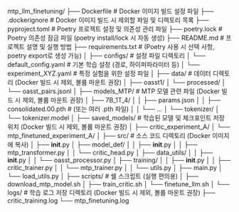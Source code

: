 mtp_llm_finetuning/
├── Dockerfile                    # Docker 이미지 빌드 설정 파일
├── .dockerignore                 # Docker 이미지 빌드 시 제외할 파일 및 디렉토리 목록
├── pyproject.toml                # Poetry 프로젝트 설정 및 의존성 관리 파일
├── poetry.lock                   # Poetry 의존성 잠금 파일 (poetry install/lock 시 자동 생성)
├── README.md                     # 프로젝트 설명 및 실행 방법
├── requirements.txt              # (Poetry 사용 시 선택 사항, poetry export로 생성 가능)
│
├── configs/                      # 설정 파일 디렉토리
│   └── default_config.yaml       # 기본 학습 설정 (경로, 하이퍼파라미터 등)
│   └── experiment_XYZ.yaml       # 특정 실험을 위한 설정 파일
│
├── data/                         # 데이터 디렉토리 (Docker 빌드 시 제외, 볼륨 마운트 권장)
│   ├── oasst1/
│   └── processed/
│       └── oasst_pairs.jsonl
│
├── models_MTP/                   # MTP 모델 관련 파일 (Docker 빌드 시 제외, 볼륨 마운트 권장)
│   ├── 7B_1T_4/
│   │   ├── params.json
│   │   ├── consolidated.00.pth   # (또는 여러 .pth 파일)
│   │   └── ...
│   └── tokenizer/
│       └── tokenizer.model
│
├── saved_models/                 # 학습된 모델 및 체크포인트 저장 위치 (Docker 빌드 시 제외, 볼륨 마운트 권장)
│   ├── critic_experiment_A/
│   └── mtp_finetuned_experiment_A/
│
├── src/                          # 소스 코드 디렉토리 (Docker 이미지에 복사)
│   ├── __init__.py
│   ├── model_def/
│   │   ├── __init__.py
│   │   ├── mtp_transformer.py
│   │   └── critic_head.py
│   ├── data_utils/
│   │   ├── __init__.py
│   │   └── oasst_processor.py
│   ├── training/
│   │   ├── __init__.py
│   │   ├── critic_trainer.py
│   │   └── mtp_trainer.py
│   │   └── utils.py
│   ├── main.py
│   └── load_utils.py
│
├── scripts/                      # 쉘 스크립트 (실행 편의용)
│   ├── download_mtp_model.sh
│   ├── train_critic.sh
│   └── finetune_llm.sh
│
└── logs/                         # 학습 로그 저장 디렉토리 (Docker 빌드 시 제외, 볼륨 마운트 권장)
    ├── critic_training.log
    └── mtp_finetuning.log